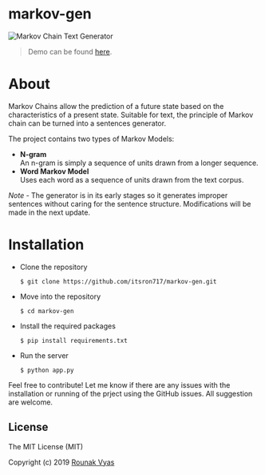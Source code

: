 # markov-gen
![Markov Chain Text Generator](https://github.com/itsron717/markov-gen/blob/master/static/Screenshot%202019-12-15%20at%2011.28.26%20AM.png)

> Demo can be found [here](https://markov-gen.herokuapp.com/).

# About
Markov Chains allow the prediction of a future state based on the characteristics of a present state. Suitable for text, the principle of Markov chain can be turned into a sentences generator. 

The project contains two types of Markov Models:
- **N-gram**<br>
An n-gram is simply a sequence of units drawn from a longer sequence.
- **Word Markov Model**<br>
Uses each word as a sequence of units drawn from the text corpus.

_Note_ - The generator is in its early stages so it generates improper sentences without caring for the sentence structure. Modifications will be made in the next update.

# Installation
- Clone the repository

  ```
  $ git clone https://github.com/itsron717/markov-gen.git
  ```
  
- Move into the repository

  ```
  $ cd markov-gen
  ```

- Install the required packages

  ```
  $ pip install requirements.txt
  ```

- Run the server 

  ```
  $ python app.py
  ```

Feel free to contribute! Let me know if there are any issues with the installation or running of the prject using the GitHub issues. All suggestion are welcome.

## License

The MIT License (MIT)

Copyright (c) 2019 [Rounak Vyas](https://www.linkedin.com/in/itsron143/)
